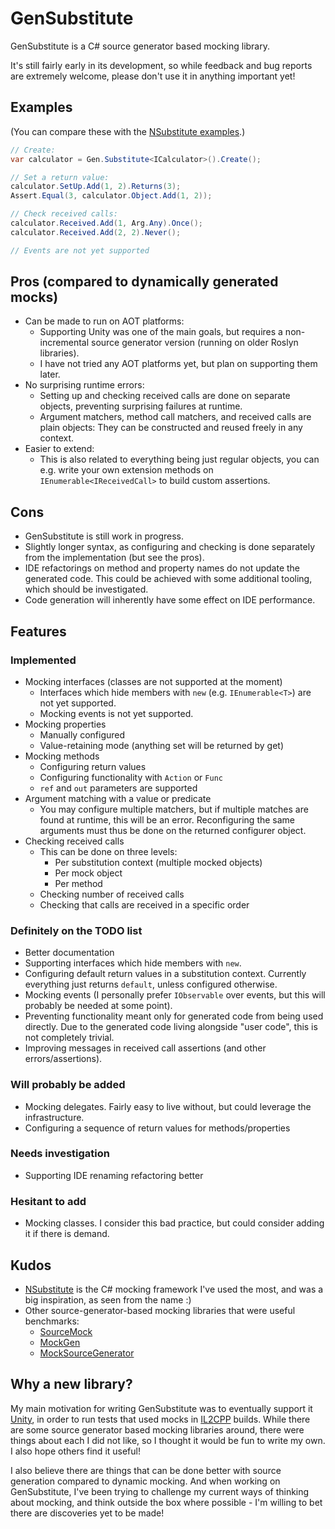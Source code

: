 # GenSubstitute

GenSubstitute is a C# source generator based mocking library.

It's still fairly early in its development,
so while feedback and bug reports are extremely welcome,
please don't use it in anything important yet!

## Examples

(You can compare these with the [NSubstitute examples](https://nsubstitute.github.io/).)

```cs
// Create:
var calculator = Gen.Substitute<ICalculator>().Create();

// Set a return value:
calculator.SetUp.Add(1, 2).Returns(3);
Assert.Equal(3, calculator.Object.Add(1, 2));

// Check received calls:
calculator.Received.Add(1, Arg.Any).Once();
calculator.Received.Add(2, 2).Never();

// Events are not yet supported
```


## Pros (compared to dynamically generated mocks)
- Can be made to run on AOT platforms:
  - Supporting Unity was one of the main goals, but requires a non-incremental source generator version (running on older Roslyn libraries).
  - I have not tried any AOT platforms yet, but plan on supporting them later.
- No surprising runtime errors:
  - Setting up and checking received calls are done on separate objects, preventing surprising failures at runtime.
  - Argument matchers, method call matchers, and received calls are plain objects:
    They can be constructed and reused freely in any context.
- Easier to extend:
  - This is also related to everything being just regular objects,
  you can e.g. write your own extension methods on `IEnumerable<IReceivedCall>` to build custom assertions.

## Cons
- GenSubstitute is still work in progress.
- Slightly longer syntax, as configuring and checking is done separately from the implementation (but see the pros).
- IDE refactorings on method and property names do not update the generated code.
  This could be achieved with some additional tooling, which should be investigated.
- Code generation will inherently have some effect on IDE performance.

## Features

### Implemented
- Mocking interfaces (classes are not supported at the moment)
  - Interfaces which hide members with `new` (e.g. `IEnumerable<T>`) are not yet supported.
  - Mocking events is not yet supported.
- Mocking properties
  - Manually configured
  - Value-retaining mode (anything set will be returned by get)
- Mocking methods
  - Configuring return values
  - Configuring functionality with `Action` or `Func`
  - `ref` and `out` parameters are supported
- Argument matching with a value or predicate
  - You may configure multiple matchers,
    but if multiple matches are found at runtime, this will be an error.
    Reconfiguring the same arguments must thus be done on the returned configurer object.
- Checking received calls
  - This can be done on three levels:
    - Per substitution context (multiple mocked objects)
    - Per mock object
    - Per method
  - Checking number of received calls
  - Checking that calls are received in a specific order

### Definitely on the TODO list
- Better documentation
- Supporting interfaces which hide members with `new`.
- Configuring default return values in a substitution context.
  Currently everything just returns `default`, unless configured otherwise.
- Mocking events (I personally prefer `IObservable` over events, but this will probably be needed at some point).
- Preventing functionality meant only for generated code from being used directly.
  Due to the generated code living alongside "user code", this is not completely trivial.
- Improving messages in received call assertions (and other errors/assertions).

### Will probably be added
- Mocking delegates. Fairly easy to live without, but could leverage the infrastructure.
- Configuring a sequence of return values for methods/properties

### Needs investigation
- Supporting IDE renaming refactoring better

### Hesitant to add
- Mocking classes. I consider this bad practice, but could consider adding it if there is demand.

## Kudos

- [NSubstitute](https://nsubstitute.github.io/) is the C# mocking framework I've used the most,
  and was a big inspiration, as seen from the name :)
- Other source-generator-based mocking libraries that were useful benchmarks:
  - [SourceMock](https://github.com/ashmind/SourceMock)
  - [MockGen](https://github.com/thomas-girotto/MockGen)
  - [MockSourceGenerator](https://github.com/hermanussen/MockSourceGenerator)

## Why a new library?

My main motivation for writing GenSubstitute was to eventually support it [Unity](https://unity3d.com/),
in order to run tests that used mocks in [IL2CPP](https://docs.unity3d.com/Manual/IL2CPP.html) builds.
While there are some source generator based mocking libraries around,
there were things about each I did not like,
so I thought it would be fun to write my own.
I also hope others find it useful!

I also believe there are things that can be done better with source generation compared to dynamic mocking.
And when working on GenSubstitute, I've been trying to challenge my current ways of thinking about mocking,
and think outside the box where possible - I'm willing to bet there are discoveries yet to be made!